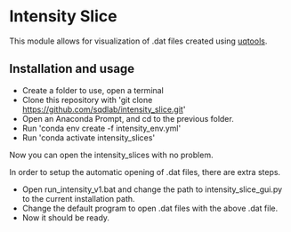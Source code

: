 # Intensity Slice

This module allows for visualization of .dat files created using [uqtools](https://github.com/sqdlab/uqtools).

## Installation and usage

* Create a folder to use, open a terminal
* Clone this repository with 'git clone https://github.com/sqdlab/intensity_slice.git'
* Open an Anaconda Prompt, and cd to the previous folder.
* Run 'conda env create -f intensity_env.yml'
* Run 'conda activate intensity_slices'

Now you can open the intensity_slices with no problem.

In order to setup the automatic opening of .dat files, there are extra steps.

* Open run_intensity_v1.bat and change the path to intensity_slice_gui.py to the current installation path.
* Change the default program to open .dat files with the above .dat file.
* Now it should be ready.